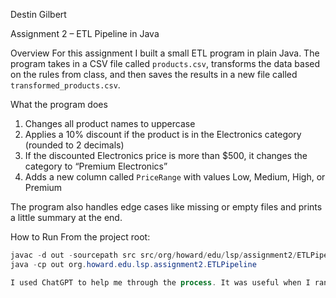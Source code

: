 Destin Gilbert

Assignment 2 – ETL Pipeline in Java

Overview
For this assignment I built a small ETL program in plain Java. The program takes in a CSV file called `products.csv`, transforms the data based on the rules from class, and then saves the results in a new file called `transformed_products.csv`.

 What the program does
1. Changes all product names to uppercase  
2. Applies a 10% discount if the product is in the Electronics category (rounded to 2 decimals)  
3. If the discounted Electronics price is more than $500, it changes the category to “Premium Electronics”  
4. Adds a new column called `PriceRange` with values Low, Medium, High, or Premium  

The program also handles edge cases like missing or empty files and prints a little summary at the end.



How to Run
From the project root:
```powershell
javac -d out -sourcepath src src/org/howard/edu/lsp/assignment2/ETLPipeline.java
java -cp out org.howard.edu.lsp.assignment2.ETLPipeline

I used ChatGPT to help me through the process. It was useful when I ran into errors I didn’t fully understand, like the BOM (encoding) problem at the top of my Java file. The AI explained what was wrong and how to fix it, which helped me actually learn more about Java setup and file encoding as im still learning java more, i used it as well to make sure my readme is oraganized and makes sense i did write it myself however.
